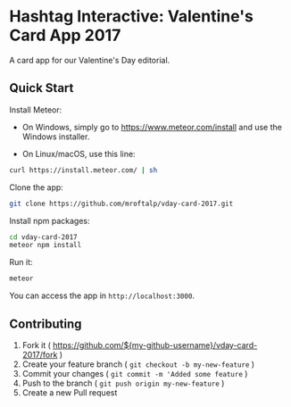 # Hashtag Interactive: Valentine's Card App 2017

A card app for our Valentine's Day editorial.

## Quick Start

Install Meteor:

* On Windows, simply go to https://www.meteor.com/install and use the Windows installer.

* On Linux/macOS, use this line:
```bash
curl https://install.meteor.com/ | sh
```

Clone the app:

```bash
git clone https://github.com/mroftalp/vday-card-2017.git
```

Install npm packages:

```bash
cd vday-card-2017
meteor npm install
```

Run it:

```bash
meteor
```

You can access the app in `http://localhost:3000`.

## Contributing

1. Fork it ( https://github.com/${my-github-username}/vday-card-2017/fork )
2. Create your feature branch ( `git checkout -b my-new-feature` )
3. Commit your changes ( `git commit -m 'Added some feature` )
4. Push to the branch ( `git push origin my-new-feature` )
5. Create a new Pull request
